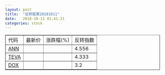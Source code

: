 ```yaml
---
layout: post
title:  "反转股票20181011"
date:   2018-10-11 01:41:21
categories: stock
---
```


<script type="text/javascript">
var stockList = []
stockList.push('gb_ann');
stockList.push('gb_teva');
stockList.push('gb_dox');
</script>

<table border="1">
 <tr>
 <td>代码</td>
  <td>最新价</td>
  <td>涨跌幅(%)</td>
 <td>反转指数</td>
</tr>
  <tr id="ann"><td><a href="http://stock.finance.sina.com.cn/usstock/quotes/ANN.html" target="_blank">ANN</a></td><td></td><td></td><td>4.556</td></tr>
  <tr id="teva"><td><a href="http://stock.finance.sina.com.cn/usstock/quotes/TEVA.html" target="_blank">TEVA</a></td><td></td><td></td><td>4.333</td></tr>
  <tr id="dox"><td><a href="http://stock.finance.sina.com.cn/usstock/quotes/DOX.html" target="_blank">DOX</a></td><td></td><td></td><td>3.2</td></tr>
</table>
